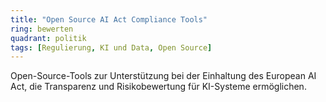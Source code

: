 ```yaml
---
title: "Open Source AI Act Compliance Tools"
ring: bewerten
quadrant: politik
tags: [Regulierung, KI und Data, Open Source]
---
```


Open-Source-Tools zur Unterstützung bei der Einhaltung des European AI Act, die Transparenz und Risikobewertung für KI-Systeme ermöglichen.

